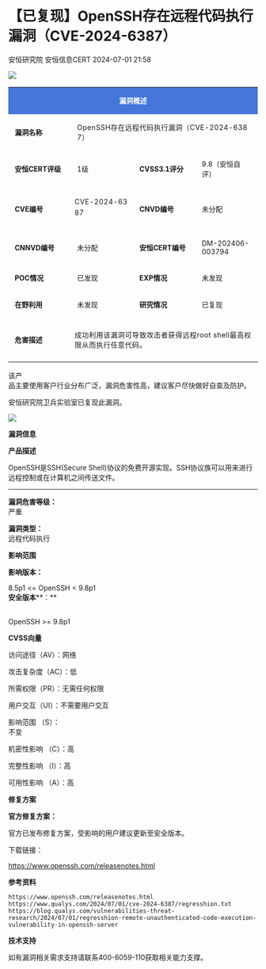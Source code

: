 #  【已复现】OpenSSH存在远程代码执行漏洞（CVE-2024-6387）   
安恒研究院  安恒信息CERT   2024-07-01 21:58  
  
![](https://mmbiz.qpic.cn/mmbiz_png/JAzzLj4nXesCfIew4xDgxHPaichzoa958OaWgTglXPf5mic3dq7TZc3np7PMDpLQPa4pL89cQvD6FAZaN71atsbA/640?wx_fmt=png&from=appmsg&wx_&wx_&wx_&wx_&wx_ "")  
  
<table><tbody><tr><td colspan="4" rowspan="1" width="100.0000%" data-style="border-width:1px;border-color:rgb(69, 119, 218);border-style:solid;background-color:rgb(69, 119, 218);box-sizing:border-box;" class="js_darkmode__0" style="word-break:break-all;hyphens:auto;border-color:rgb(69, 119, 218);background-color:rgb(69, 119, 218);"><section style="margin-top:5px;margin-bottom:5px;"><section style="margin-bottom:unset;padding-right:5px;padding-left:5px;font-size:14px;color:rgb(255, 255, 255);box-sizing:border-box;"><p style="text-align:center;"><strong>漏洞概述</strong></p></section></section></td></tr><tr><td colspan="1" rowspan="1" width="25.0000%" style="word-break:break-all;hyphens:auto;border-color:rgb(69, 119, 218);"><section style="margin-top:5px;margin-bottom:5px;"><section style="margin-bottom:unset;padding-right:5px;padding-left:5px;font-size:14px;box-sizing:border-box;"><p style="text-align:left;"><strong>漏洞名称</strong></p></section></section></td><td colspan="3" rowspan="1" width="75.0000%" style="word-break:break-all;hyphens:auto;border-color:rgb(69, 119, 218);"><section style="margin-top:5px;margin-bottom:5px;"><section style="margin-bottom:unset;padding-right:5px;padding-left:5px;font-size:14px;box-sizing:border-box;"><p><span style="letter-spacing:0.544px;">OpenSSH存在远程代码执行漏洞（CVE-2024-6387）</span></p></section></section></td></tr><tr><td colspan="1" rowspan="1" width="25.0000%" style="word-break:break-all;hyphens:auto;border-color:rgb(69, 119, 218);"><section style="margin-top:5px;margin-bottom:5px;"><section style="margin-bottom:unset;padding-right:5px;padding-left:5px;font-size:14px;box-sizing:border-box;"><p style="text-align:left;"><strong>安恒CERT评级</strong></p></section></section></td><td colspan="1" rowspan="1" width="25.0000%" style="word-break:break-all;hyphens:auto;border-color:rgb(69, 119, 218);"><section style="margin-top:5px;margin-bottom:5px;"><section style="margin-bottom:unset;padding-right:5px;padding-left:5px;font-size:14px;box-sizing:border-box;"><p style="text-align:left;word-break:break-all;">1级</p></section></section></td><td colspan="1" rowspan="1" width="25.0000%" style="word-break:break-all;hyphens:auto;border-color:rgb(69, 119, 218);"><section style="margin-top:5px;margin-bottom:5px;"><section style="margin-bottom:unset;padding-right:5px;padding-left:5px;font-size:14px;box-sizing:border-box;"><p style="text-align:left;"><strong>CVSS3.1评分</strong></p></section></section></td><td colspan="1" rowspan="1" width="25.0000%" style="word-break:break-all;hyphens:auto;border-color:rgb(69, 119, 218);"><section style="margin-top:5px;margin-bottom:5px;"><section style="margin-bottom:unset;padding-right:5px;padding-left:5px;font-size:14px;box-sizing:border-box;"><p style="text-align:left;">9.8（安恒自评）<br/></p></section></section></td></tr><tr><td colspan="1" rowspan="1" width="25.0000%" style="word-break:break-all;hyphens:auto;border-color:rgb(69, 119, 218);"><section style="margin-top:5px;margin-bottom:5px;"><section style="margin-bottom:unset;padding-right:5px;padding-left:5px;font-size:14px;box-sizing:border-box;"><p style="text-align:left;"><strong>CVE编号</strong></p></section></section></td><td colspan="1" rowspan="1" width="25.0000%" style="word-break:break-all;hyphens:auto;border-color:rgb(69, 119, 218);"><section style="margin-top:5px;margin-bottom:5px;"><p><span style="font-size:14px;letter-spacing:0.544px;line-height:22.4px;">CVE-2024-6387</span></p><section style="margin-bottom:unset;padding-right:5px;padding-left:5px;font-size:14px;box-sizing:border-box;overflow:hidden;line-height:0;"><br/></section></section></td><td colspan="1" rowspan="1" width="25.0000%" style="word-break:break-all;hyphens:auto;border-color:rgb(69, 119, 218);"><section style="margin-top:5px;margin-bottom:5px;"><section style="margin-bottom:unset;padding-right:5px;padding-left:5px;font-size:14px;box-sizing:border-box;"><p style="text-align:left;"><strong>CNVD编号</strong></p></section></section></td><td colspan="1" rowspan="1" width="25.0000%" style="word-break:break-all;hyphens:auto;border-color:rgb(69, 119, 218);"><section style="margin-top:5px;margin-bottom:5px;"><section style="margin-bottom:unset;padding-right:5px;padding-left:5px;font-size:14px;box-sizing:border-box;"><p style="text-align:left;">未分配</p></section></section></td></tr><tr><td colspan="1" rowspan="1" width="25.0000%" style="word-break:break-all;hyphens:auto;border-color:rgb(69, 119, 218);"><section style="margin-top:5px;margin-bottom:5px;"><section style="margin-bottom:unset;padding-right:5px;padding-left:5px;font-size:14px;box-sizing:border-box;"><p style="text-align:left;"><strong>CNNVD编号</strong></p></section></section></td><td colspan="1" rowspan="1" width="25.0000%" style="word-break:break-all;hyphens:auto;border-color:rgb(69, 119, 218);"><section style="margin-top:5px;margin-bottom:5px;"><section style="margin-bottom:unset;padding-right:5px;padding-left:5px;font-size:14px;box-sizing:border-box;"><p>未分配</p></section></section></td><td colspan="1" rowspan="1" width="25.0000%" style="word-break:break-all;hyphens:auto;border-color:rgb(69, 119, 218);"><section style="margin-top:5px;margin-bottom:5px;"><section style="margin-bottom:unset;padding-right:5px;padding-left:5px;font-size:14px;box-sizing:border-box;"><p style="text-align:left;"><strong>安恒CERT编号</strong></p></section></section></td><td colspan="1" rowspan="1" width="25.0000%" style="word-break:break-all;hyphens:auto;border-color:rgb(69, 119, 218);"><section style="margin-top:5px;margin-bottom:5px;"><section style="margin-bottom:unset;padding-right:5px;padding-left:5px;font-size:14px;box-sizing:border-box;"><p>DM-202406-003794</p></section></section></td></tr><tr><td colspan="1" rowspan="1" width="25.0000%" style="word-break:break-all;hyphens:auto;border-color:rgb(69, 119, 218);"><section style="margin-top:5px;margin-bottom:5px;"><section style="margin-bottom:unset;padding-right:5px;padding-left:5px;font-size:14px;box-sizing:border-box;"><p style="text-align:left;"><strong>POC情况</strong></p></section></section></td><td colspan="1" rowspan="1" width="25.0000%" style="word-break:break-all;hyphens:auto;border-color:rgb(69, 119, 218);"><section style="margin-top:5px;margin-bottom:5px;"><section style="margin-bottom:unset;padding-right:5px;padding-left:5px;font-size:14px;box-sizing:border-box;"><p>已发现</p></section></section></td><td colspan="1" rowspan="1" width="25.0000%" style="word-break:break-all;hyphens:auto;border-color:rgb(69, 119, 218);"><section style="margin-top:5px;margin-bottom:5px;"><section style="margin-bottom:unset;padding-right:5px;padding-left:5px;font-size:14px;box-sizing:border-box;"><p style="text-align:left;"><strong>EXP情况</strong></p></section></section></td><td colspan="1" rowspan="1" width="25.0000%" style="word-break:break-all;hyphens:auto;border-color:rgb(69, 119, 218);"><section style="margin-top:5px;margin-bottom:5px;"><section style="margin-bottom:unset;padding-right:5px;padding-left:5px;font-size:14px;box-sizing:border-box;"><p>未发现</p></section></section></td></tr><tr><td colspan="1" rowspan="1" width="25.0000%" style="word-break:break-all;hyphens:auto;border-color:rgb(69, 119, 218);"><section style="margin-top:5px;margin-bottom:5px;"><section style="margin-bottom:unset;padding-right:5px;padding-left:5px;font-size:14px;box-sizing:border-box;"><p style="text-align:left;"><strong>在野利用</strong></p></section></section></td><td colspan="1" rowspan="1" width="25.0000%" style="word-break:break-all;hyphens:auto;border-color:rgb(69, 119, 218);"><section style="margin-top:5px;margin-bottom:5px;"><section style="margin-bottom:unset;padding-right:5px;padding-left:5px;font-size:14px;box-sizing:border-box;"><p>未发现</p></section></section></td><td colspan="1" rowspan="1" width="25.0000%" style="word-break:break-all;hyphens:auto;border-color:rgb(69, 119, 218);"><section style="margin-top:5px;margin-bottom:5px;"><section style="margin-bottom:unset;padding-right:5px;padding-left:5px;font-size:14px;box-sizing:border-box;"><p style="text-align:left;"><strong>研究情况</strong></p></section></section></td><td colspan="1" rowspan="1" width="25.0000%" style="word-break:break-all;hyphens:auto;border-color:rgb(69, 119, 218);"><section style="margin-top:5px;margin-bottom:5px;"><section style="margin-bottom:unset;padding-right:5px;padding-left:5px;font-size:14px;box-sizing:border-box;"><p>已复现</p></section></section></td></tr><tr><td colspan="1" rowspan="1" width="25.0000%" style="word-break:break-all;hyphens:auto;border-color:rgb(69, 119, 218);"><section style="margin-top:5px;margin-bottom:5px;"><section style="margin-bottom:unset;padding-right:5px;padding-left:5px;font-size:14px;box-sizing:border-box;"><p style="text-align:left;"><strong>危害描述</strong></p></section></section></td><td colspan="3" rowspan="1" width="75.0000%" style="word-break:break-all;hyphens:auto;border-color:rgb(69, 119, 218);"><section style="margin-top:5px;margin-bottom:5px;"><section style="margin-bottom:unset;padding-right:5px;padding-left:5px;font-size:14px;overflow:hidden;line-height:0;box-sizing:border-box;"><br/></section><p><span style="font-size:14px;letter-spacing:0.544px;">成功利用该漏洞可导致攻击者获得远程root shell最高权限从而执行任意代码。</span></p><section style="margin-bottom:unset;padding-right:5px;padding-left:5px;font-size:14px;overflow:hidden;line-height:0;box-sizing:border-box;"><br/></section></section></td></tr></tbody></table>  
  
该产  
品主要使用客户行业分布广泛，漏洞危害性高，建议客户尽快做好自查及防护。  
  
安恒研究院卫兵实验室已复现此漏洞。  
  
![](https://mmbiz.qpic.cn/mmbiz_png/JAzzLj4nXeumQL6G7ibczbwKmvmRoChtibiaxFcnNLd88ku2Je19sN31RSo9qaqr6EbCo3PpfrSjOnWksvIbCeibmQ/640?wx_fmt=png&from=appmsg "")  
  
  
  
**漏洞信息**  
  
  
  
  
  
**产品描述**  
  
OpenSSH是SSH(Secure Shell)协议的免费开源实现。SSH协议族可以用来进行远程控制或在计算机之间传送文件。  
  
****  
**漏洞危害等级：**  
严重  
  
**漏洞类型：**  
远程代码执行  
  
  
**影响范围**  
  
**影响版本：**  
  
8.5p1 <= OpenSSH < 9.8p1  
**安全版本****：**  
  
     
OpenSSH >= 9.8p1  
  
  
**CVSS向量**  
  
访问途径（AV）：网络  
  
攻击复杂度（AC）：低  
  
所需权限（PR）：无需任何权限  
  
用户交互（UI）：不需要用户交互  
  
影响范围 （S）：  
不变  
  
机密性影响 （C）：高  
  
完整性影响 （l）：高  
  
可用性影响 （A）：高  
  
  
  
**修复方案**  
  
  
  
  
**官方修复方案：**  
  
官方已发布修复方案，受影响的用户建议更新至安全版本。  
  
下载链接：  
  
https://www.openssh.com/releasenotes.html  
  
  
  
  
  
**参考资料**  
  
  
  
  
  
```
https://www.openssh.com/releasenotes.html
https://www.qualys.com/2024/07/01/cve-2024-6387/regresshion.txt
https://blog.qualys.com/vulnerabilities-threat-research/2024/07/01/regresshion-remote-unauthenticated-code-execution-vulnerability-in-openssh-server
```  
  
  
  
  
**技术支持**  
  
  
  
  
如有漏洞相关需求支持请联系400-6059-110获取相关能力支撑。  
  
